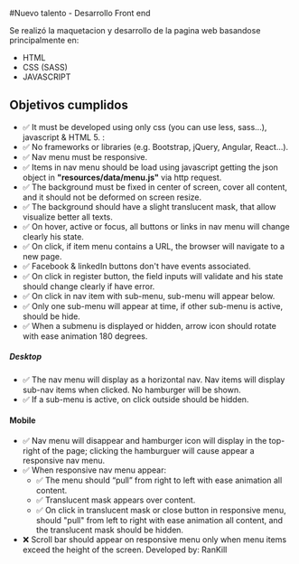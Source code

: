 #Nuevo talento - Desarrollo Front end

Se realizó la maquetacion y desarrollo de la pagina web basandose principalmente en:

 - HTML
 - CSS (SASS)
 - JAVASCRIPT

## Objetivos cumplidos


* :white_check_mark: It must be developed using only css (you can use less, sass...), javascript & HTML 5. :
* :white_check_mark: No frameworks or libraries (e.g. Bootstrap, jQuery, Angular, React...).
* :white_check_mark: Nav menu must be responsive.
* :white_check_mark: Items in nav menu should be load using javascript getting the json object in **"resources/data/menu.js"** via http request.
* :white_check_mark: The background must be fixed in center of screen, cover all content, and it should not be deformed on screen resize.
* :white_check_mark: The background should have a slight translucent mask, that allow visualize better all texts.
* :white_check_mark: On hover, active or focus, all buttons or links in nav menu will change clearly his state.
* :white_check_mark: On click, if item menu contains a URL, the browser will navigate to a new page.
* :white_check_mark: Facebook & linkedIn buttons don't have events associated.
* :white_check_mark: On click in register button, the field inputs will validate and his state should change clearly if have error.
* :white_check_mark: On click in nav item with sub-menu, sub-menu will appear below.
* :white_check_mark: Only one sub-menu will appear at time, if other sub-menu is active, should be hide.
* :white_check_mark: When a submenu is displayed or hidden, arrow icon should rotate with ease animation 180 degrees.

##### Desktop
* :white_check_mark: The nav menu will display as a horizontal nav. Nav items will display sub-nav items when clicked. No hamburger will be shown.
* :white_check_mark: If a sub-menu is active, on click outside should be hidden.

#### Mobile
* :white_check_mark: Nav menu will disappear and hamburger icon will display in the top-right of the page; clicking the hamburguer will cause appear a responsive nav menu.
* :white_check_mark: When responsive nav menu appear:
    * :white_check_mark: The menu should “pull” from right to left with ease animation all content.
    * :white_check_mark: Translucent mask appears over content.
    * :white_check_mark: On click in translucent mask or close button in responsive menu, should "pull" from left to right with ease animation all content, and the translucent mask should be hidden.
* :x: Scroll bar should appear on responsive menu only when menu items exceed the height of the screen.
Developed by: RanKill
